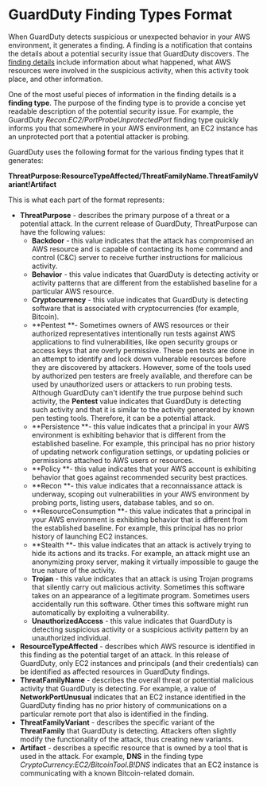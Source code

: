 # GuardDuty Finding Types Format<a name="guardduty_finding-format"></a>

When GuardDuty detects suspicious or unexpected behavior in your AWS environment, it generates a finding\. A finding is a notification that contains the details about a potential security issue that GuardDuty discovers\. The [finding details](guardduty_findings.md#guardduty_working-with-findings) include information about what happened, what AWS resources were involved in the suspicious activity, when this activity took place, and other information\. 

One of the most useful pieces of information in the finding details is a **finding type**\. The purpose of the finding type is to provide a concise yet readable description of the potential security issue\. For example, the GuardDuty *Recon:EC2/PortProbeUnprotectedPort* finding type quickly informs you that somewhere in your AWS environment, an EC2 instance has an unprotected port that a potential attacker is probing\.

GuardDuty uses the following format for the various finding types that it generates:

**ThreatPurpose:ResourceTypeAffected/ThreatFamilyName\.ThreatFamilyVariant\!Artifact**

This is what each part of the format represents:
+ **ThreatPurpose** \- describes the primary purpose of a threat or a potential attack\. In the current release of GuardDuty, ThreatPurpose can have the following values:
  + **Backdoor** \- this value indicates that the attack has compromised an AWS resource and is capable of contacting its home command and control \(C&C\) server to receive further instructions for malicious activity\.
  + **Behavior** \- this value indicates that GuardDuty is detecting activity or activity patterns that are different from the established baseline for a particular AWS resource\. 
  + **Cryptocurrency** \- this value indicates that GuardDuty is detecting software that is associated with cryptocurrencies \(for example, Bitcoin\)\.
  + **Pentest **\- Sometimes owners of AWS resources or their authorized representatives intentionally run tests against AWS applications to find vulnerabilities, like open security groups or access keys that are overly permissive\. These pen tests are done in an attempt to identify and lock down vulnerable resources before they are discovered by attackers\. However, some of the tools used by authorized pen testers are freely available, and therefore can be used by unauthorized users or attackers to run probing tests\. Although GuardDuty can't identify the true purpose behind such activity, the **Pentest** value indicates that GuardDuty is detecting such activity and that it is similar to the activity generated by known pen testing tools\. Therefore, it can be a potential attack\.
  + **Persistence **\- this value indicates that a principal in your AWS environment is exhibiting behavior that is different from the established baseline\. For example, this principal has no prior history of updating network configuration settings, or updating policies or permissions attached to AWS users or resources\. 
  + **Policy **\- this value indicates that your AWS account is exhibiting behavior that goes against recommended security best practices\. 
  + **Recon **\- this value indicates that a reconnaissance attack is underway, scoping out vulnerabilities in your AWS environment by probing ports, listing users, database tables, and so on\.
  + **ResourceConsumption **\- this value indicates that a principal in your AWS environment is exhibiting behavior that is different from the established baseline\. For example, this principal has no prior history of launching EC2 instances\. 
  + **Stealth **\- this value indicates that an attack is actively trying to hide its actions and its tracks\. For example, an attack might use an anonymizing proxy server, making it virtually impossible to gauge the true nature of the activity\.
  + **Trojan** \- this value indicates that an attack is using Trojan programs that silently carry out malicious activity\. Sometimes this software takes on an appearance of a legitimate program\. Sometimes users accidentally run this software\. Other times this software might run automatically by exploiting a vulnerability\. 
  + **UnauthorizedAccess** \- this value indicates that GuardDuty is detecting suspicious activity or a suspicious activity pattern by an unauthorized individual\.
+ **ResourceTypeAffected** \- describes which AWS resource is identified in this finding as the potential target of an attack\. In this release of GuardDuty, only EC2 instances and principals \(and their credentials\) can be identified as affected resources in GuardDuty findings\. 
+ **ThreatFamilyName** \- describes the overall threat or potential malicious activity that GuardDuty is detecting\. For example, a value of **NetworkPortUnusual** indicates that an EC2 instance identified in the GuardDuty finding has no prior history of communications on a particular remote port that also is identified in the finding\.
+ **ThreatFamilyVariant** \- describes the specific variant of the **ThreatFamily** that GuardDuty is detecting\. Attackers often slightly modify the functionality of the attack, thus creating new variants\.
+ **Artifact** \- describes a specific resource that is owned by a tool that is used in the attack\. For example, **DNS** in the finding type *CryptoCurrency:EC2/BitcoinTool\.B\!DNS* indicates that an EC2 instance is communicating with a known Bitcoin\-related domain\.